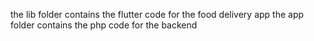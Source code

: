 the lib folder contains the flutter code for the food delivery app
the app folder contains the php code for the backend
